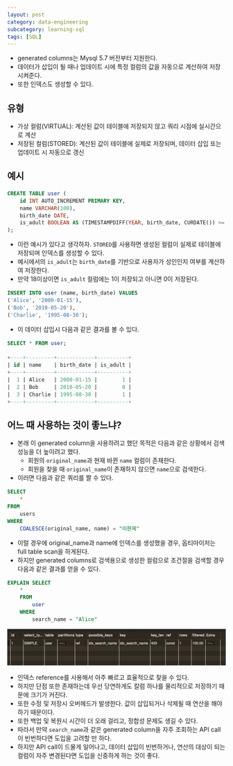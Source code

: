 ```yaml
---
layout: post
category: data-engineering
subcategory: learning-sql
tags: [SQL]
---
```


- generated columns는 Mysql 5.7 버전부터 지원한다.
- 데이터가 삽입이 될 때나 업데이트 시에 특정 컬럼의 값을 자동으로 계산하여 저장시켜준다.
- 또한 인덱스도 생성할 수 있다.

## 유형
- 가상 컬럼(VIRTUAL): 계산된 값이 테이블에 저장되지 않고 쿼리 시점에 실시간으로 계산
- 저장된 컬럼(STORED): 계산된 값이 테이블에 실제로 저장되며, 데이터 삽입 또는 업데이트 시 자동으로 갱신

## 예시

```sql
CREATE TABLE user (
    id INT AUTO_INCREMENT PRIMARY KEY,
    name VARCHAR(100),
    birth_date DATE,
    is_adult BOOLEAN AS (TIMESTAMPDIFF(YEAR, birth_date, CURDATE()) >= 18) STORED
);
```

- 이런 예시가 있다고 생각하자. `STORED`를 사용하면 생성된 컬럼이 실제로 테이블에 저장되며 인덱스를 생성할 수 있다.
- 예시에서의 `is_adult`는 `birth_date`를 기반으로 사용자가 성인인지 여부를 계산하여 저장한다.
- 만약 18이상이면 `is_adult` 컬럼에는 1이 저장되고 아니면 0이 저장된다.

```sql
INSERT INTO user (name, birth_date) VALUES
('Alice', '2000-01-15'),
('Bob', '2010-05-20'),
('Charlie', '1995-08-30');
```

- 이 데이터 삽입시 다음과 같은 결과를 볼 수 있다.

```sql
SELECT * FROM user;

+----+---------+------------+----------+
| id | name    | birth_date | is_adult |
+----+---------+------------+----------+
|  1 | Alice   | 2000-01-15 |        1 |
|  2 | Bob     | 2010-05-20 |        0 |
|  3 | Charlie | 1995-08-30 |        1 |
+----+---------+------------+----------+
```

## 어느 때 사용하는 것이 좋느냐?

- 본래 이 generated column을 사용하려고 했던 목적은 다음과 같은 상황에서 검색 성능을 더 높이려고 했다.
    - 회원의 `original_name`과 현재 바뀐 `name` 컬럼이 존재한다.
    - 회원을 찾을 때 `original_name`이 존재하지 않으면 `name`으로 검색한다.
- 이러면 다음과 같은 쿼리를 짤 수 있다.

```sql
SELECT
    *
FROM
    users
WHERE
    COALESCE(original_name, name) = "이현제"
```

- 이럴 경우에 original_name과 name에 인덱스를 생성했을 경우, 옵티마이저는 full table scan을 하게된다.
- 하지만 generated columns로 검색용으로 생성한 컬럼으로 조건절을 검색할 경우 다음과 같은 결과를 얻을 수 있다.

```sql
EXPLAIN SELECT
    *
    FROM
        user
    WHERE
        search_name = "Alice"
```

![alt text](/assets/images/data-engineering/learning-sql/images/1/image.png)

- 인덱스 reference를 사용해서 아주 빠르고 효율적으로 찾을 수 있다.
- 하지만 단점 또한 존재하는데 우선 당연하게도 칼럼 하나를 물리적으로 저장하기 때문에 크기가 커진다.
- 또한 수정 및 저장시 오버헤드가 발생한다. 값이 삽입되거나 삭제될 때 연산을 해야하기 때문이다.
- 또한 백업 및 복원시 시간이 더 오래 걸리고, 정합성 문제도 생길 수 있다.
- 따라서 만약 `search_name`과 같은 generated column을 자주 조회하는 API call이 빈번하다면 도입을 고려할 만 하다.
- 하지만 API call이 드물게 일어나고, 데이터 삽입이 빈번하거나, 연산의 대상이 되는 컬럼이 자주 변경된다면 도입을 신중하게 하는 것이 좋다. 